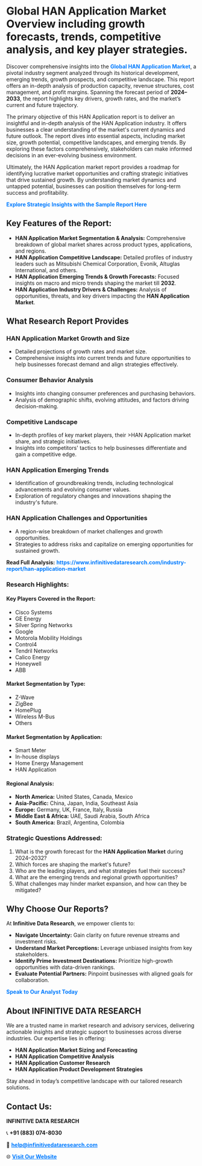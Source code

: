 <h1>Global HAN Application Market Overview including growth forecasts, trends, competitive analysis, and key player strategies.</h1>
<p>
Discover comprehensive insights into the 
<a href="https://www.infinitivedataresearch.com/industry-report/han-application-market" rel="dofollow" style="color: #007BFF; text-decoration: none;"><strong>Global HAN Application Market</strong></a>, a pivotal industry segment analyzed through its historical development, emerging trends, growth prospects, and competitive landscape. This report offers an in-depth analysis of production capacity, revenue structures, cost management, and profit margins. Spanning the forecast period of <strong>2024–2033</strong>, the report highlights key drivers, growth rates, and the market’s current and future trajectory.
</p>
<p>
The primary objective of this HAN Application report is to deliver an insightful and in-depth analysis of the HAN Application industry. It offers businesses a clear understanding of the market's current dynamics and future outlook. The report dives into essential aspects, including market size, growth potential, competitive landscapes, and emerging trends. By exploring these factors comprehensively, stakeholders can make informed decisions in an ever-evolving business environment.
</p>
<p>
Ultimately, the HAN Application market report provides a roadmap for identifying lucrative market opportunities and crafting strategic initiatives that drive sustained growth. By understanding market dynamics and untapped potential, businesses can position themselves for long-term success and profitability.
</p>
<p>
<a href="https://www.infinitivedataresearch.com/request-sample/reportId=112439" style="color: #007BFF; text-decoration: none;"><strong>Explore Strategic Insights with the Sample Report Here</strong></a>
</p>

<h2>Key Features of the Report:</h2>
<ul>
<li><strong>HAN Application Market Segmentation & Analysis:</strong> Comprehensive breakdown of global market shares across product types, applications, and regions.</li>
<li><strong>HAN Application Competitive Landscape:</strong> Detailed profiles of industry leaders such as Mitsubishi Chemical Corporation, Evonik, Altuglas International, and others.</li>
<li><strong>HAN Application Emerging Trends & Growth Forecasts:</strong> Focused insights on macro and micro trends shaping the market till <strong>2032</strong>.</li>
<li><strong>HAN Application Industry Drivers & Challenges:</strong> Analysis of opportunities, threats, and key drivers impacting the <strong>HAN Application Market</strong>.</li>
</ul>

<h2>What Research Report Provides</h2>
<h3>HAN Application Market Growth and Size</h3>
<ul>
<li>Detailed projections of growth rates and market size.</li>
<li>Comprehensive insights into current trends and future opportunities to help businesses forecast demand and align strategies effectively.</li>
</ul>

<h3>Consumer Behavior Analysis</h3>
<ul>
<li>Insights into changing consumer preferences and purchasing behaviors.</li>
<li>Analysis of demographic shifts, evolving attitudes, and factors driving decision-making.</li>
</ul>

<h3>Competitive Landscape</h3>
<ul>
<li>In-depth profiles of key market players, their >HAN Application market share, and strategic initiatives.</li>
<li>Insights into competitors' tactics to help businesses differentiate and gain a competitive edge.</li>
</ul>

<h3>HAN Application Emerging Trends</h3>
<ul>
<li>Identification of groundbreaking trends, including technological advancements and evolving consumer values.</li>
<li>Exploration of regulatory changes and innovations shaping the industry's future.</li>
</ul>

<h3>HAN Application Challenges and Opportunities</h3>
<ul>
<li>A region-wise breakdown of market challenges and growth opportunities.</li>
<li>Strategies to address risks and capitalize on emerging opportunities for sustained growth.</li>
</ul>
<p><strong>Read Full Analysis:</strong> <a href="https://www.infinitivedataresearch.com/industry-report/han-application-market" rel="dofollow" style="color: #007BFF; text-decoration: none;"><strong>https://www.infinitivedataresearch.com/industry-report/han-application-market</strong></a></p>
<h3>Research Highlights:</h3>
<h4>Key Players Covered in the Report:</h4>
<ul><li>Cisco Systems</li><li>GE Energy</li><li>Silver Spring Networks</li><li>Google</li><li>Motorola Mobility Holdings</li><li>Control4</li><li>Tendril Networks</li><li>Calico Energy</li><li>Honeywell</li><li>ABB</li></ul>
<h4>Market Segmentation by Type:</h4>
<ul><li>Z-Wave</li><li>ZigBee</li><li>HomePlug</li><li>Wireless M-Bus</li><li>Others</li></ul>
<h4>Market Segmentation by Application:</h4>
<ul><li>Smart Meter</li><li>In-house displays</li><li>Home Energy Management</li><li>HAN Application</li></ul>

<h4>Regional Analysis:</h4>
<ul>
<li><strong>North America:</strong> United States, Canada, Mexico</li>
<li><strong>Asia-Pacific:</strong> China, Japan, India, Southeast Asia</li>
<li><strong>Europe:</strong> Germany, UK, France, Italy, Russia</li>
<li><strong>Middle East & Africa:</strong> UAE, Saudi Arabia, South Africa</li>
<li><strong>South America:</strong> Brazil, Argentina, Colombia</li>
</ul>

<h3>Strategic Questions Addressed:</h3>
<ol>
<li>What is the growth forecast for the <strong>HAN Application Market</strong> during 2024–2032?</li>
<li>Which forces are shaping the market's future?</li>
<li>Who are the leading players, and what strategies fuel their success?</li>
<li>What are the emerging trends and regional growth opportunities?</li>
<li>What challenges may hinder market expansion, and how can they be mitigated?</li>
</ol>

<h2>Why Choose Our Reports?</h2>
<p>At <strong>Infinitive Data Research</strong>, we empower clients to:</p>
<ul>
<li><strong>Navigate Uncertainty:</strong> Gain clarity on future revenue streams and investment risks.</li>
<li><strong>Understand Market Perceptions:</strong> Leverage unbiased insights from key stakeholders.</li>
<li><strong>Identify Prime Investment Destinations:</strong> Prioritize high-growth opportunities with data-driven rankings.</li>
<li><strong>Evaluate Potential Partners:</strong> Pinpoint businesses with aligned goals for collaboration.</li>
</ul>
<p><a href="https://www.infinitivedataresearch.com/industry-report/han-application-market" rel="dofollow" style="color: #007BFF; text-decoration: none;"><strong>Speak to Our Analyst Today</strong></a></p>

<h2>About INFINITIVE DATA RESEARCH</h2>
<p>We are a trusted name in market research and advisory services, delivering actionable insights and strategic support to businesses across diverse industries. Our expertise lies in offering:</p>
<ul>
<li><strong>HAN Application Market Sizing and Forecasting</strong></li>
<li><strong>HAN Application Competitive Analysis</strong></li>
<li><strong>HAN Application Customer Research</strong></li>
<li><strong>HAN Application Product Development Strategies</strong></li>
</ul>
<p>Stay ahead in today’s competitive landscape with our tailored research solutions.</p>

<h2>Contact Us:</h2>
<p><strong>INFINITIVE DATA RESEARCH</strong></p>
<p>📞 <strong>+91 (883) 074-8030</strong></p>
<p>📧 <strong><a href="mailto:help@infinitivedataresearch.com" style="color: #007BFF;">help@infinitivedataresearch.com</a></strong></p>
<p>🌐 <strong><a href="https://www.infinitivedataresearch.com" rel="dofollow" style="color: #007BFF;">Visit Our Website</a></strong></p>